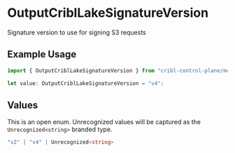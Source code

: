 # OutputCriblLakeSignatureVersion

Signature version to use for signing S3 requests

## Example Usage

```typescript
import { OutputCriblLakeSignatureVersion } from "cribl-control-plane/models";

let value: OutputCriblLakeSignatureVersion = "v4";
```

## Values

This is an open enum. Unrecognized values will be captured as the `Unrecognized<string>` branded type.

```typescript
"v2" | "v4" | Unrecognized<string>
```